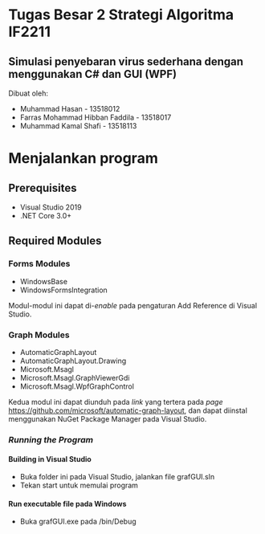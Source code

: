# Tugas Besar 2 Strategi Algoritma IF2211
## Simulasi penyebaran virus sederhana dengan menggunakan C# dan GUI (WPF)

<p>Dibuat oleh: </p>
<ul>
    <li>Muhammad Hasan - 13518012</li>
    <li>Farras Mohammad Hibban Faddila - 13518017</li>
    <li>Muhammad Kamal Shafi - 13518113</li>
</ul>

# Menjalankan program
## Prerequisites
<ul>
    <li>Visual Studio 2019</li>
    <li>.NET Core 3.0+</li>
</ul>

## Required Modules

### Forms Modules
<ul>
    <li>WindowsBase</li>
    <li>WindowsFormsIntegration</li>
</ul>
    
Modul-modul ini dapat di-*enable* pada pengaturan Add Reference di Visual Studio.
    
### Graph Modules
<ul>
    <li>AutomaticGraphLayout</li>
    <li>AutomaticGraphLayout.Drawing</li>
    <li>Microsoft.Msagl</li>
    <li>Microsoft.Msagl.GraphViewerGdi</li>
    <li>Microsoft.Msagl.WpfGraphControl</li>
</ul>

Kedua modul ini dapat diunduh pada *link* yang tertera pada *page* https://github.com/microsoft/automatic-graph-layout, dan dapat diinstal menggunakan NuGet Package Manager pada Visual Studio.

### *Running the Program*

#### Building in Visual Studio
<ul>
    <li>Buka folder ini pada Visual Studio, jalankan file grafGUI.sln</li>
    <li>Tekan start untuk memulai program</li>
</ul>

#### Run executable file pada Windows
<ul>
    <li>Buka grafGUI.exe pada /bin/Debug
</ul>


